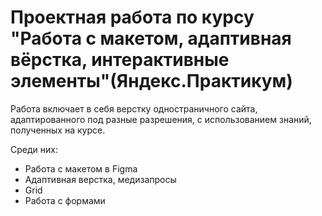 # Проектная работа по курсу "Работа с макетом, адаптивная вёрстка, интерактивные элементы"(Яндекс.Практикум)

Работа включает в себя верстку одностраничного сайта, адаптированного под разные разрешения, с использованием знаний, полученных на курсе.

Среди них:

- Работа с макетом в Figma
- Адаптивная верстка, медизапросы
- Grid
- Работа с формами
